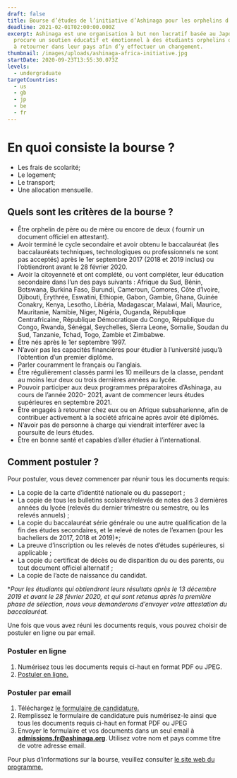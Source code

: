 ```yaml
---
draft: false
title: Bourse d’études de l’initiative d’Ashinaga pour les orphelins d’Afrique.
deadline: 2021-02-01T02:00:00.000Z
excerpt: Ashinaga est une organisation à but non lucratif basée au Japon, qui
  procure un soutien éducatif et émotionnel à des étudiants orphelins déterminés
  à retourner dans leur pays afin d’y effectuer un changement.
thumbnail: /images/uploads/ashinaga-africa-initiative.jpg
startDate: 2020-09-23T13:55:30.073Z
levels:
  - undergraduate
targetCountries:
  - us
  - gb
  - jp
  - be
  - fr
---
```


# En quoi consiste la bourse ?

- Les frais de scolarité;
- Le logement;
- Le transport;
- Une allocation mensuelle.

## Quels sont les critères de la bourse ?

- Être orphelin de père ou de mère ou encore de deux ( fournir un document officiel en attestant).
- Avoir terminé le cycle secondaire et avoir obtenu le baccalauréat (les baccalauréats techniques, technologiques ou professionnels ne sont pas acceptés) après le 1er septembre 2017 (2018 et 2019 inclus) ou l’obtiendront avant le 28 février 2020.
- Avoir la citoyenneté et ont complété, ou vont compléter, leur éducation secondaire dans l’un des pays suivants : Afrique du Sud, Bénin, Botswana, Burkina Faso, Burundi, Cameroun, Comores, Côte d’Ivoire, Djibouti, Érythrée, Eswatini, Ethiopie, Gabon, Gambie, Ghana, Guinée Conakry, Kenya, Lesotho, Libéria, Madagascar, Malawi, Mali, Maurice, Mauritanie, Namibie, Niger, Nigéria, Ouganda, République Centrafricaine, République Démocratique du Congo, République du Congo, Rwanda, Sénégal, Seychelles, Sierra Leone, Somalie, Soudan du Sud, Tanzanie, Tchad, Togo, Zambie et Zimbabwe.
- Être nés après le 1er septembre 1997.
- N’avoir pas les capacités financières pour étudier à l’université jusqu’à l’obtention d’un premier diplôme.
- Parler couramment le français ou l’anglais.
- Être régulièrement classés parmi les 10 meilleurs de la classe, pendant au moins leur deux ou trois dernières années au lycée.
- Pouvoir participer aux deux programmes préparatoires d’Ashinaga, au cours de l’année 2020- 2021, avant de commencer leurs études supérieures en septembre 2021.
- Être engagés à retourner chez eux ou en Afrique subsaharienne, afin de contribuer activement à la société africaine après avoir été diplômés.
- N’avoir pas de personne à charge qui viendrait interférer avec la poursuite de leurs études.
- Être en bonne santé et capables d’aller étudier à l’international.

## Comment postuler ?

Pour postuler, vous devez commencer par réunir tous les documents requis:

- La copie de la carte d’identité nationale ou du passeport ;
- La copie de tous les bulletins scolaires/relevés de notes des 3 dernières années du lycée (relevés du dernier trimestre ou semestre, ou les relevés annuels) ;
- La copie du baccalauréat série générale ou une autre qualification de la fin des études secondaires, et le relevé de notes de l’examen (pour les bacheliers de 2017, 2018 et 2019)\*;
- La preuve d’inscription ou les relevés de notes d’études supérieures, si applicable ;
- La copie du certificat de décès ou de disparition du ou des parents, ou tout document officiel alternatif ;
- La copie de l’acte de naissance du candidat.

\*_Pour les étudiants qui obtiendront leurs résultats après le 13 décembre 2019 et avant le 28 février 2020, et qui sont retenus après la première phase de sélection, nous vous demanderons d’envoyer votre attestation du baccalauréat._

Une fois que vous avez réuni les documents requis, vous pouvez choisir de postuler en ligne ou par email.

### Postuler en ligne

1. Numérisez tous les documents requis ci-haut en format PDF ou JPEG.
2. <a href="https://www.jotform.com/AshinagaAAI/AAI_2020_Registration" target="_blank" rel="noreferrer noopener">Postuler en ligne.</a>

### Postuler par email

1. Téléchargez <a href="https://drive.google.com/file/d/1pHJFSbTgAo126EpVHhuboAjlmwiDgvyj/view" target="_blank" rel="noopener noreferrer">le formulaire de candidature.</a>
2. Remplissez le formulaire de candidature puis numérisez-le ainsi que tous les documents requis ci-haut en format PDF ou JPEG
3. Envoyer le formulaire et vos documents dans un seul email à <a href="mailto:**admissions.fr@ashinaga.org**">**admissions.fr@ashinaga.org**</a>. Utilisez votre nom et pays comme titre de votre adresse email.

Pour plus d’informations sur la bourse, veuillez consulter <a href="https://en.ashinaga.org/candidatures/?lang=fr" target="_blank" rel="noopener noreferrer">le site web du programme.</a>
